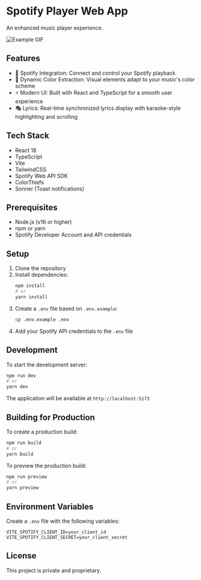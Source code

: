 # Spotify Player Web App

An enhanced music player experience.

![Example GIF](ex.gif)

## Features

- 🎵 Spotify Integration: Connect and control your Spotify playback
- 🎨 Dynamic Color Extraction: Visual elements adapt to your music's color scheme
- ⚡ Modern UI: Built with React and TypeScript for a smooth user experience
- 🎭 Lyrics: Real-time synchronized lyrics display with karaoke-style highlighting and scrolling

## Tech Stack

- React 18
- TypeScript
- Vite
- TailwindCSS
- Spotify Web API SDK
- ColorThiefs
- Sonner (Toast notifications)

## Prerequisites

- Node.js (v16 or higher)
- npm or yarn
- Spotify Developer Account and API credentials

## Setup

1. Clone the repository
2. Install dependencies:
   ```bash
   npm install
   # or
   yarn install
   ```
3. Create a `.env` file based on `.env.example`:
   ```bash
   cp .env.example .env
   ```
4. Add your Spotify API credentials to the `.env` file

## Development

To start the development server:

```bash
npm run dev
# or
yarn dev
```

The application will be available at `http://localhost:5173`

## Building for Production

To create a production build:

```bash
npm run build
# or
yarn build
```

To preview the production build:

```bash
npm run preview
# or
yarn preview
```

## Environment Variables

Create a `.env` file with the following variables:

```
VITE_SPOTIFY_CLIENT_ID=your_client_id
VITE_SPOTIFY_CLIENT_SECRET=your_client_secret
```

## License

This project is private and proprietary.
